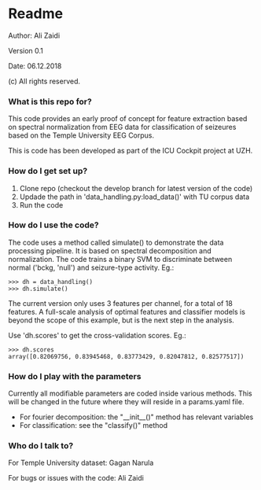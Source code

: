 # Readme
Author: Ali Zaidi<p>
Version 0.1<p>
Date: 06.12.2018<p>
(c) All rights reserved.
### What is this repo for?
This code provides an early proof of concept for feature extraction based on spectral normalization from EEG data for classification of seizeures based on the Temple University EEG Corpus.

This is code has been developed as part of the ICU Cockpit project at UZH.

### How do I get set up?
1. Clone repo (checkout the develop branch for latest version of the code)
2. Updade the path in 'data\_handling.py:load\_data()' with TU corpus data
3. Run the code

### How do I use the code?
The code uses a method called simulate() to demonstrate the data processing pipeline. It is based on spectral decomposition and normalization. The code trains a binary SVM to discriminate between normal ('bckg, 'null') and seizure-type activity. Eg.:

	>>> dh = data_handling()
	>>> dh.simulate()
	
The current version only uses 3 features per channel, for a total of 18 features. A full-scale analysis of optimal features and classifier models is beyond the scope of this example, but is the next step in the analysis.

Use 'dh.scores' to get the cross-validation scores. Eg.:

	>>> dh.scores
	array([0.82069756, 0.83945468, 0.83773429, 0.82047812, 0.82577517])
	
### How do I play with the parameters
Currently all modifiable parameters are coded inside various methods.
This will be changed in the future where they will reside in a params.yaml file.

- For fourier decomposition: the "\_\_init\_\_()" method has relevant variables
- For classification: see the "classify()" method

### Who do I talk to?

For Temple University dataset: Gagan Narula

For bugs or issues with the code: Ali Zaidi

